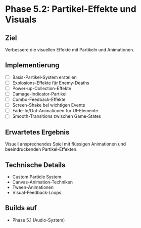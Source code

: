 # Phase 5.2: Partikel-Effekte und Visuals

## Ziel
Verbessere die visuellen Effekte mit Partikeln und Animationen.

## Implementierung

- [ ] Basis-Partikel-System erstellen
- [ ] Explosions-Effekte für Enemy-Deaths
- [ ] Power-up-Collection-Effekte
- [ ] Damage-Indicator-Partikel
- [ ] Combo-Feedback-Effekte
- [ ] Screen-Shake bei wichtigen Events
- [ ] Fade-In/Out-Animationen für UI-Elemente
- [ ] Smooth-Transitions zwischen Game-States

## Erwartetes Ergebnis
Visuell ansprechendes Spiel mit flüssigen Animationen und beeindruckenden Partikel-Effekten.

## Technische Details
- Custom Particle System
- Canvas-Animation-Techniken
- Tween-Animationen
- Visual-Feedback-Loops

## Builds auf
- Phase 5.1 (Audio-System)




